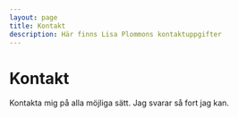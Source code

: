 ```yaml
---
layout: page
title: Kontakt
description: Här finns Lisa Plommons kontaktuppgifter
---
```


# Kontakt

Kontakta mig på alla möjliga sätt. Jag svarar så fort jag kan.